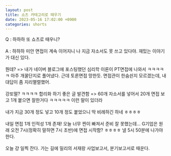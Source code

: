 ```yaml
---
layout: post
title: 쇼츠 카테고리로 때우기
date: 2023-05-16 17:02:00 +0900
categories: shorts
---
```


<p>

Q : 하하하 또 쇼츠로 때우니?
<br/><br/>
A : 하하하 미안 면접이 계속 이어지니 나 지금 자소서도 못 쓰고 있다야. 재밌는 이야기가 대신 있다.
<br/><br/>
뭔데? => 내가 네이버 블로그에 포스팅했던 심리학 이론이 PT면접에 나와서 ㅋㅋㅋㅋㅋ 아주 개꿀단지로 풀어냈다. 근데 토론면접 망한듯. 면접관이 한숨쉰지 모르겠는데, 내 대답이 좀 지리멸렬했어.
<br/><br/>
강또떨? ㅋㅋㅋㅋ 합리화 하기 좋은 글 발견함 => 60개 자소서를 넣어서 20개 면접 보고 1개 붙으면 잘한거다 ㅋㅋㅋㅋㅋ 이런 말이 있더라
<br/><br/>
내가 지금 30개 정도 넣고 10개 정도 붙었으니 딱 비례하긴 하네 ㅎㅎㅎㅎ
<br/><br/>
내일 면접 1개 인적성 1개 존재! 오늘 너무 찐이 빠져서 준비 잘 못했는데... G기업은 원래 오전 7시(정확히 말하면 7시 초반)에 면접 시작함? ㅎㅎㅎㅎ 낼 5시 50분에 나가야한다.
<br/><br/>
오늘 걍 일찍 잔다. 가는 길에 밀리의 서재랑 사업보고서, 분기보고서로 때운다.

</p>
